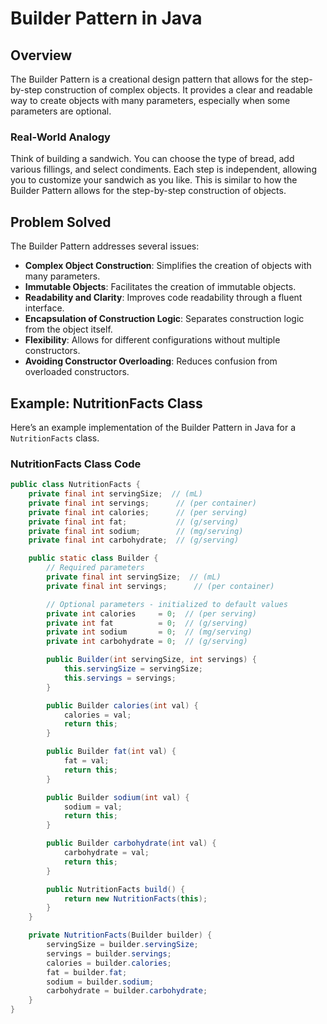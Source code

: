 # Builder Pattern in Java

## Overview

The Builder Pattern is a creational design pattern that allows for the step-by-step construction of complex objects. It provides a clear and readable way to create objects with many parameters, especially when some parameters are optional.

### Real-World Analogy

Think of building a sandwich. You can choose the type of bread, add various fillings, and select condiments. Each step is independent, allowing you to customize your sandwich as you like. This is similar to how the Builder Pattern allows for the step-by-step construction of objects.

## Problem Solved

The Builder Pattern addresses several issues:

- **Complex Object Construction**: Simplifies the creation of objects with many parameters.
- **Immutable Objects**: Facilitates the creation of immutable objects.
- **Readability and Clarity**: Improves code readability through a fluent interface.
- **Encapsulation of Construction Logic**: Separates construction logic from the object itself.
- **Flexibility**: Allows for different configurations without multiple constructors.
- **Avoiding Constructor Overloading**: Reduces confusion from overloaded constructors.

## Example: NutritionFacts Class

Here’s an example implementation of the Builder Pattern in Java for a `NutritionFacts` class.

### NutritionFacts Class Code

```java
public class NutritionFacts {
    private final int servingSize;  // (mL)
    private final int servings;      // (per container)
    private final int calories;      // (per serving)
    private final int fat;           // (g/serving)
    private final int sodium;        // (mg/serving)
    private final int carbohydrate;  // (g/serving)

    public static class Builder {
        // Required parameters
        private final int servingSize;  // (mL)
        private final int servings;      // (per container)

        // Optional parameters - initialized to default values
        private int calories     = 0;  // (per serving)
        private int fat          = 0;  // (g/serving)
        private int sodium       = 0;  // (mg/serving)
        private int carbohydrate = 0;  // (g/serving)

        public Builder(int servingSize, int servings) {
            this.servingSize = servingSize;
            this.servings = servings;
        }

        public Builder calories(int val) {
            calories = val;
            return this;
        }

        public Builder fat(int val) {
            fat = val;
            return this;
        }

        public Builder sodium(int val) {
            sodium = val;
            return this;
        }

        public Builder carbohydrate(int val) {
            carbohydrate = val;
            return this;
        }

        public NutritionFacts build() {
            return new NutritionFacts(this);
        }
    }

    private NutritionFacts(Builder builder) {
        servingSize = builder.servingSize;
        servings = builder.servings;
        calories = builder.calories;
        fat = builder.fat;
        sodium = builder.sodium;
        carbohydrate = builder.carbohydrate;
    }
}